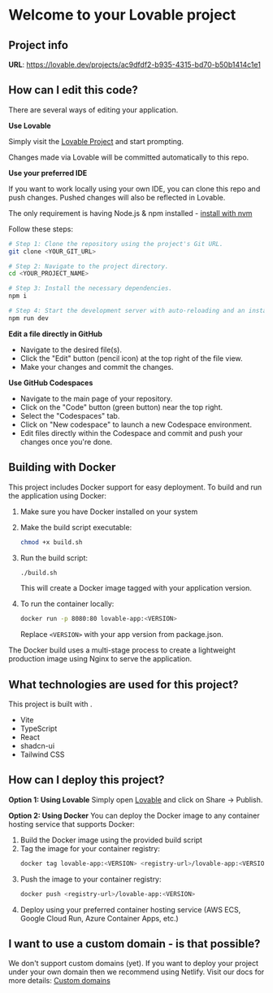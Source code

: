 
# Welcome to your Lovable project

## Project info

**URL**: https://lovable.dev/projects/ac9dfdf2-b935-4315-bd70-b50b1414c1e1

## How can I edit this code?

There are several ways of editing your application.

**Use Lovable**

Simply visit the [Lovable Project](https://lovable.dev/projects/ac9dfdf2-b935-4315-bd70-b50b1414c1e1) and start prompting.

Changes made via Lovable will be committed automatically to this repo.

**Use your preferred IDE**

If you want to work locally using your own IDE, you can clone this repo and push changes. Pushed changes will also be reflected in Lovable.

The only requirement is having Node.js & npm installed - [install with nvm](https://github.com/nvm-sh/nvm#installing-and-updating)

Follow these steps:

```sh
# Step 1: Clone the repository using the project's Git URL.
git clone <YOUR_GIT_URL>

# Step 2: Navigate to the project directory.
cd <YOUR_PROJECT_NAME>

# Step 3: Install the necessary dependencies.
npm i

# Step 4: Start the development server with auto-reloading and an instant preview.
npm run dev
```

**Edit a file directly in GitHub**

- Navigate to the desired file(s).
- Click the "Edit" button (pencil icon) at the top right of the file view.
- Make your changes and commit the changes.

**Use GitHub Codespaces**

- Navigate to the main page of your repository.
- Click on the "Code" button (green button) near the top right.
- Select the "Codespaces" tab.
- Click on "New codespace" to launch a new Codespace environment.
- Edit files directly within the Codespace and commit and push your changes once you're done.

## Building with Docker

This project includes Docker support for easy deployment. To build and run the application using Docker:

1. Make sure you have Docker installed on your system
2. Make the build script executable:
   ```sh
   chmod +x build.sh
   ```
3. Run the build script:
   ```sh
   ./build.sh
   ```
   This will create a Docker image tagged with your application version.

4. To run the container locally:
   ```sh
   docker run -p 8080:80 lovable-app:<VERSION>
   ```
   Replace `<VERSION>` with your app version from package.json.

The Docker build uses a multi-stage process to create a lightweight production image using Nginx to serve the application.

## What technologies are used for this project?

This project is built with .

- Vite
- TypeScript
- React
- shadcn-ui
- Tailwind CSS

## How can I deploy this project?

**Option 1: Using Lovable**
Simply open [Lovable](https://lovable.dev/projects/ac9dfdf2-b935-4315-bd70-b50b1414c1e1) and click on Share -> Publish.

**Option 2: Using Docker**
You can deploy the Docker image to any container hosting service that supports Docker:

1. Build the Docker image using the provided build script
2. Tag the image for your container registry:
   ```sh
   docker tag lovable-app:<VERSION> <registry-url>/lovable-app:<VERSION>
   ```
3. Push the image to your container registry:
   ```sh
   docker push <registry-url>/lovable-app:<VERSION>
   ```
4. Deploy using your preferred container hosting service (AWS ECS, Google Cloud Run, Azure Container Apps, etc.)

## I want to use a custom domain - is that possible?

We don't support custom domains (yet). If you want to deploy your project under your own domain then we recommend using Netlify. Visit our docs for more details: [Custom domains](https://docs.lovable.dev/tips-tricks/custom-domain/)
